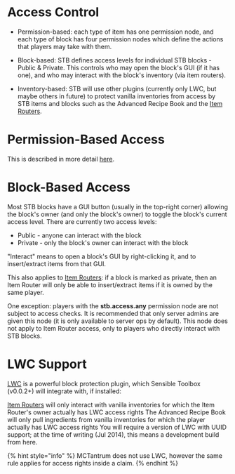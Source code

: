 # Access Control
* Permission-based: each type of item has one permission node, and each type of block has four permission nodes which define the actions that players may take with them.

* Block-based: STB defines access levels for individual STB blocks - Public & Private. This controls who may open the block's GUI (if it has one), and who may interact with the block's inventory (via item routers).

* Inventory-based: STB will use other plugins (currently only LWC, but maybe others in future) to protect vanilla inventories from access by STB items and blocks such as the Advanced Recipe Book and the [Item Routers](../SensibleToolbox/Items/routing.md).


# Permission-Based Access
This is described in more detail [here](../SensibleToolbox/permissions.md).


# Block-Based Access
Most STB blocks have a GUI button (usually in the top-right corner) allowing the block's owner (and only the block's owner) to toggle the block's current access level. There are currently two access levels:

* Public - anyone can interact with the block
* Private - only the block's owner can interact with the block

"Interact" means to open a block's GUI by right-clicking it, and to insert/extract items from that GUI.

This also applies to [Item Routers](../SensibleToolbox/Items/routing.md): if a block is marked as private, then an Item Router will only be able to insert/extract items if it is owned by the same player.

One exception: players with the <b>stb.access.any</b> permission node are not subject to access checks. It is recommended that only server admins are given this node (it is only available to server ops by default). This node does not apply to Item Router access, only to players who directly interact with STB blocks.



# LWC Support
[LWC](https://dev.bukkit.org/projects/lwc) is a powerful block protection plugin, which Sensible Toolbox (v0.0.2+) will integrate with, if installed:

[Item Routers](../SensibleToolbox/Items/routing.md) will only interact with vanilla inventories for which the Item Router's owner actually has LWC access rights
The Advanced Recipe Book will only pull ingredients from vanilla inventories for which the player actually has LWC access rights
You will require a version of LWC with UUID support; at the time of writing (Jul 2014), this means a development build from here.

{% hint style="info" %}
MCTantrum does not use LWC, however the same rule applies for access rights inside a claim.
{% endhint %}